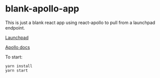 # blank-apollo-app

This is just a blank react app using react-apollo to pull from a launchpad endpoint.

[Launchpad](https://launchpad.graphql.com/jzpv5zzjp)

[Apollo docs](http://dev.apollodata.com/react/queries.html)

To start:

```
yarn install
yarn start
```
